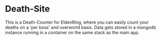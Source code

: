 # Death-Site
This is a Death-Counter for EldenRing, where you can easily count your deaths on a 'per boss' and overworld basis. Data gets stored in a mongodb instance running in a container on the same stack as the main app.

